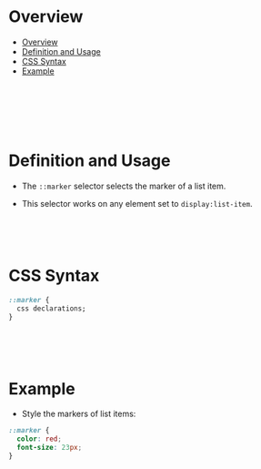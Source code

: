 # Overview

- [Overview](#overview)
- [Definition and Usage](#definition-and-usage)
- [CSS Syntax](#css-syntax)
- [Example](#example)

&nbsp;

&nbsp;

&nbsp;

# Definition and Usage

- The `::marker` selector selects the marker of a list item.

- This selector works on any element set to `display:list-item`.

&nbsp;

&nbsp;

# CSS Syntax

```css
::marker {
  css declarations;
}
```

&nbsp;

&nbsp;

# Example

- Style the markers of list items:

```css
::marker {
  color: red;
  font-size: 23px;
}
```
